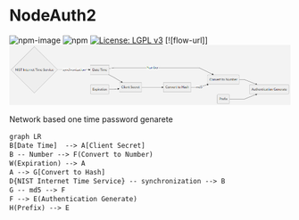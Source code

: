 # NodeAuth2
![npm-image]
![npm](https://img.shields.io/npm/dt/mira-db)
[![License: LGPL v3](https://img.shields.io/badge/License-LGPL%20v3-blue.svg)](https://www.gnu.org/licenses/lgpl-3.0)
[![flow-url]]
![enter image description here](https://github.com/Nodeclient/NodeAuth2/raw/master/docs/images/flow.png)

 Network based one time password genarete

```mermaid
graph LR
B[Date Time]  --> A[Client Secret]
B -- Number --> F(Convert to Number)
W(Expiration) --> A
A --> G[Convert to Hash]
D{NIST Internet Time Service} -- synchronization --> B
G -- md5 --> F 
F --> E(Authentication Generate)
H(Prefix) --> E
```

   [npm-image]: https://img.shields.io/npm/v/mira-db.svg?style=flat 
   [npm-url]: https://npmjs.org/package/mira-db  